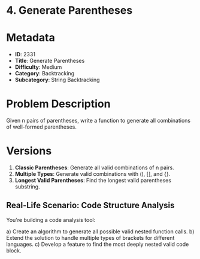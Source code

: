 # 4. Generate Parentheses

# Metadata

- **ID**: 2331
- **Title**: Generate Parentheses
- **Difficulty**: Medium
- **Category**: Backtracking
- **Subcategory**: String Backtracking

# Problem Description

Given n pairs of parentheses, write a function to generate all combinations of well-formed parentheses.

# Versions

1. **Classic Parentheses**: Generate all valid combinations of n pairs.
2. **Multiple Types**: Generate valid combinations with (), [], and {}.
3. **Longest Valid Parentheses**: Find the longest valid parentheses substring.

## Real-Life Scenario: Code Structure Analysis

You're building a code analysis tool:

a) Create an algorithm to generate all possible valid nested function calls.
b) Extend the solution to handle multiple types of brackets for different languages.
c) Develop a feature to find the most deeply nested valid code block.